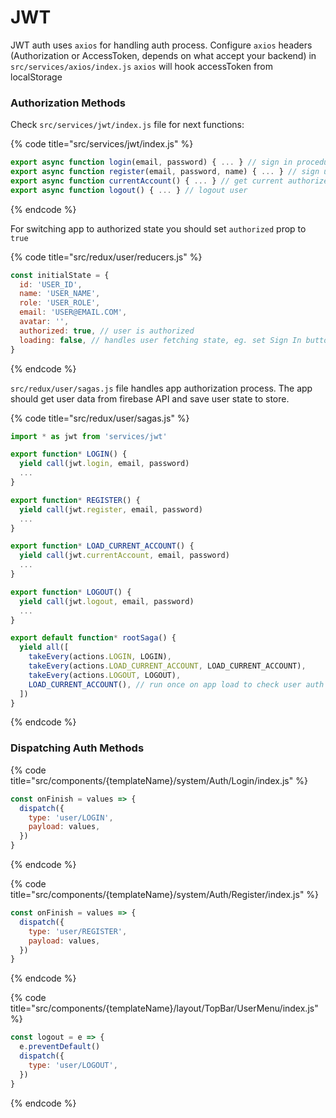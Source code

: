 # JWT

JWT auth uses `axios` for handling auth process. Configure `axios` headers \(Authorization or AccessToken, depends on what accept your backend\) in `src/services/axios/index.js` `axios` will hook accessToken from localStorage

### Authorization Methods

Check `src/services/jwt/index.js`  file for next functions:

{% code title="src/services/jwt/index.js" %}
```javascript
export async function login(email, password) { ... } // sign in procedure
export async function register(email, password, name) { ... } // sign up procedure
export async function currentAccount() { ... } // get current authorized user data
export async function logout() { ... } // logout user
```
{% endcode %}

 For switching app to authorized state you should set `authorized` prop to `true`

{% code title="src/redux/user/reducers.js" %}
```javascript
const initialState = {
  id: 'USER_ID',
  name: 'USER_NAME',
  role: 'USER_ROLE',
  email: 'USER@EMAIL.COM',
  avatar: '',
  authorized: true, // user is authorized
  loading: false, // handles user fetching state, eg. set Sign In button to loading state
}
```
{% endcode %}

`src/redux/user/sagas.js` file handles app authorization process. The app should get user data from firebase API and save user state to store.

{% code title="src/redux/user/sagas.js" %}
```javascript
import * as jwt from 'services/jwt'

export function* LOGIN() {
  yield call(jwt.login, email, password)
  ...
}

export function* REGISTER() {
  yield call(jwt.register, email, password)
  ...
}

export function* LOAD_CURRENT_ACCOUNT() {
  yield call(jwt.currentAccount, email, password)
  ...
}

export function* LOGOUT() {
  yield call(jwt.logout, email, password)
  ...
}

export default function* rootSaga() {
  yield all([
    takeEvery(actions.LOGIN, LOGIN),
    takeEvery(actions.LOAD_CURRENT_ACCOUNT, LOAD_CURRENT_ACCOUNT),
    takeEvery(actions.LOGOUT, LOGOUT),
    LOAD_CURRENT_ACCOUNT(), // run once on app load to check user auth
  ])
}
```
{% endcode %}

### Dispatching Auth Methods

{% code title="src/components/{templateName}/system/Auth/Login/index.js" %}
```javascript
const onFinish = values => {
  dispatch({
    type: 'user/LOGIN',
    payload: values,
  })
}
```
{% endcode %}

{% code title="src/components/{templateName}/system/Auth/Register/index.js" %}
```javascript
const onFinish = values => {
  dispatch({
    type: 'user/REGISTER',
    payload: values,
  })
}
```
{% endcode %}

{% code title="src/components/{templateName}/layout/TopBar/UserMenu/index.js" %}
```javascript
const logout = e => {
  e.preventDefault()
  dispatch({
    type: 'user/LOGOUT',
  })
}
```
{% endcode %}

